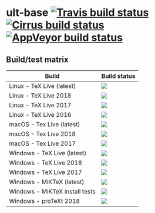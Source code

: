 # ult-base [![Travis build status][travis-badge]][travis-url] [![Cirrus build status][cirrus-badge]][cirrus-url] [![AppVeyor build status][appveyor-badge]][appveyor-url]


## Build/test matrix

| Build                           | Build status                               |
| ------------------------------- | ------------------------------------------ |
| Linux - TeX Live (latest)       | [![][travis-linux-tl-latest-badge]](#)     |
| Linux - TeX Live 2018           | [![][travis-linux-tl-2018-badge]](#)       |
| Linux - TeX Live 2017           | [![][travis-linux-tl-2017-badge]](#)       |
| Linux - TeX Live 2016           | [![][travis-linux-tl-2016-badge]](#)       |
| macOS - Tex Live (latest)       | [![][travis-macos-tl-latest-badge]](#)     |
| macOS - Tex Live 2018           | [![][travis-macos-tl-2018-badge]](#)       |
| macOS - Tex Live 2017           | [![][travis-macos-tl-2017-badge]](#)       |
| Windows - TeX Live (latest)     | [![][appveyor-texlive-latest-badge]](#)    |
| Windows - TeX Live 2018         | [![][appveyor-texlive-2018-badge]](#)      |
| Windows - TeX Live 2017         | [![][appveyor-texlive-2017-badge]](#)      |
| Windows - MiKTeX (latest)       | [![][appveyor-miktex-latest-badge]](#)     |
| Windows - MiKTeX install tests  | [![][appveyor-miktex-install-badge]](#)    |
| Windows - proTeXt 2018          | [![][appveyor-protext-2018-badge]](#)      |


[travis-badge]: https://travis-ci.org/egraff/ult-base.svg?branch=master
[travis-url]: https://travis-ci.org/egraff/ult-base
[cirrus-badge]: https://api.cirrus-ci.com/github/egraff/ult-base.svg?branch=master
[cirrus-url]: https://cirrus-ci.com/github/egraff/ult-base
[appveyor-badge]: https://ci.appveyor.com/api/projects/status/2i4xagf9s92eoxwu/branch/master?svg=true
[appveyor-url]: https://ci.appveyor.com/project/egraff/ult-base/branch/master

[travis-linux-tl-latest-badge]: https://travis-matrix-badges.herokuapp.com/repos/egraff/ult-base/branches/master/1
[travis-linux-tl-2018-badge]: https://travis-matrix-badges.herokuapp.com/repos/egraff/ult-base/branches/master/2
[travis-linux-tl-2017-badge]: https://travis-matrix-badges.herokuapp.com/repos/egraff/ult-base/branches/master/3
[travis-linux-tl-2016-badge]: https://travis-matrix-badges.herokuapp.com/repos/egraff/ult-base/branches/master/4
[travis-macos-tl-latest-badge]: https://travis-matrix-badges.herokuapp.com/repos/egraff/ult-base/branches/master/5
[travis-macos-tl-2018-badge]: https://travis-matrix-badges.herokuapp.com/repos/egraff/ult-base/branches/master/6
[travis-macos-tl-2017-badge]: https://travis-matrix-badges.herokuapp.com/repos/egraff/ult-base/branches/master/7

[appveyor-texlive-latest-badge]: https://appveyor-matrix-badges.herokuapp.com/repos/egraff/ult-base/branch/master/1
[appveyor-texlive-2018-badge]: https://appveyor-matrix-badges.herokuapp.com/repos/egraff/ult-base/branch/master/2
[appveyor-texlive-2017-badge]: https://appveyor-matrix-badges.herokuapp.com/repos/egraff/ult-base/branch/master/3
[appveyor-miktex-latest-badge]: https://appveyor-matrix-badges.herokuapp.com/repos/egraff/ult-base/branch/master/4
[appveyor-miktex-install-badge]: https://appveyor-matrix-badges.herokuapp.com/repos/egraff/ult-base/branch/master/5
[appveyor-protext-2018-badge]: https://appveyor-matrix-badges.herokuapp.com/repos/egraff/ult-base/branch/master/6
